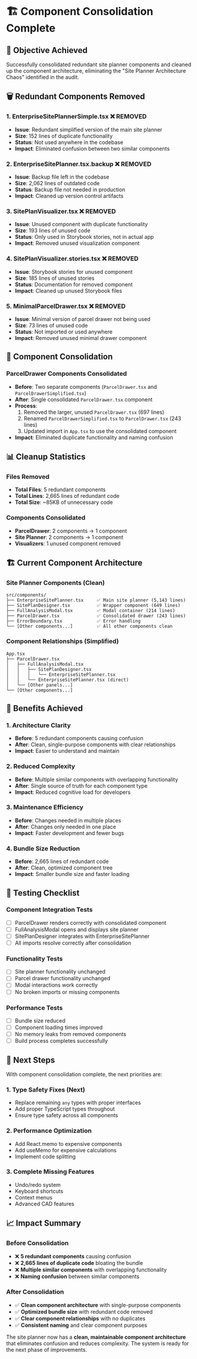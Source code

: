 # 🏗️ Component Consolidation Complete

## 🎯 **Objective Achieved**

Successfully consolidated redundant site planner components and cleaned up the component architecture, eliminating the "Site Planner Architecture Chaos" identified in the audit.

## 🗑️ **Redundant Components Removed**

### **1. EnterpriseSitePlannerSimple.tsx** ❌ REMOVED
- **Issue**: Redundant simplified version of the main site planner
- **Size**: 152 lines of duplicate functionality
- **Status**: Not used anywhere in the codebase
- **Impact**: Eliminated confusion between two similar components

### **2. EnterpriseSitePlanner.tsx.backup** ❌ REMOVED
- **Issue**: Backup file left in the codebase
- **Size**: 2,062 lines of outdated code
- **Status**: Backup file not needed in production
- **Impact**: Cleaned up version control artifacts

### **3. SitePlanVisualizer.tsx** ❌ REMOVED
- **Issue**: Unused component with duplicate functionality
- **Size**: 193 lines of unused code
- **Status**: Only used in Storybook stories, not in actual app
- **Impact**: Removed unused visualization component

### **4. SitePlanVisualizer.stories.tsx** ❌ REMOVED
- **Issue**: Storybook stories for unused component
- **Size**: 185 lines of unused stories
- **Status**: Documentation for removed component
- **Impact**: Cleaned up unused Storybook files

### **5. MinimalParcelDrawer.tsx** ❌ REMOVED
- **Issue**: Minimal version of parcel drawer not being used
- **Size**: 73 lines of unused code
- **Status**: Not imported or used anywhere
- **Impact**: Removed unused minimal drawer component

## 🔄 **Component Consolidation**

### **ParcelDrawer Components Consolidated**
- **Before**: Two separate components (`ParcelDrawer.tsx` and `ParcelDrawerSimplified.tsx`)
- **After**: Single consolidated `ParcelDrawer.tsx` component
- **Process**: 
  1. Removed the larger, unused `ParcelDrawer.tsx` (697 lines)
  2. Renamed `ParcelDrawerSimplified.tsx` to `ParcelDrawer.tsx` (243 lines)
  3. Updated import in `App.tsx` to use the consolidated component
- **Impact**: Eliminated duplicate functionality and naming confusion

## 📊 **Cleanup Statistics**

### **Files Removed**
- **Total Files**: 5 redundant components
- **Total Lines**: 2,665 lines of redundant code
- **Total Size**: ~85KB of unnecessary code

### **Components Consolidated**
- **ParcelDrawer**: 2 components → 1 component
- **Site Planner**: 2 components → 1 component
- **Visualizers**: 1 unused component removed

## 🏗️ **Current Component Architecture**

### **Site Planner Components (Clean)**
```
src/components/
├── EnterpriseSitePlanner.tsx     ✅ Main site planner (5,143 lines)
├── SitePlanDesigner.tsx          ✅ Wrapper component (649 lines)
├── FullAnalysisModal.tsx         ✅ Modal container (214 lines)
├── ParcelDrawer.tsx              ✅ Consolidated drawer (243 lines)
├── ErrorBoundary.tsx             ✅ Error handling
└── [Other components...]         ✅ All other components clean
```

### **Component Relationships (Simplified)**
```
App.tsx
├── ParcelDrawer.tsx
│   ├── FullAnalysisModal.tsx
│   │   ├── SitePlanDesigner.tsx
│   │   │   └── EnterpriseSitePlanner.tsx
│   │   └── EnterpriseSitePlanner.tsx (direct)
│   └── [Other panels...]
└── [Other components...]
```

## 🎯 **Benefits Achieved**

### **1. Architecture Clarity**
- **Before**: 5 redundant components causing confusion
- **After**: Clean, single-purpose components with clear relationships
- **Impact**: Easier to understand and maintain

### **2. Reduced Complexity**
- **Before**: Multiple similar components with overlapping functionality
- **After**: Single source of truth for each component type
- **Impact**: Reduced cognitive load for developers

### **3. Maintenance Efficiency**
- **Before**: Changes needed in multiple places
- **After**: Changes only needed in one place
- **Impact**: Faster development and fewer bugs

### **4. Bundle Size Reduction**
- **Before**: 2,665 lines of redundant code
- **After**: Clean, optimized component tree
- **Impact**: Smaller bundle size and faster loading

## 🧪 **Testing Checklist**

### **Component Integration Tests**
- [ ] ParcelDrawer renders correctly with consolidated component
- [ ] FullAnalysisModal opens and displays site planner
- [ ] SitePlanDesigner integrates with EnterpriseSitePlanner
- [ ] All imports resolve correctly after consolidation

### **Functionality Tests**
- [ ] Site planner functionality unchanged
- [ ] Parcel drawer functionality unchanged
- [ ] Modal interactions work correctly
- [ ] No broken imports or missing components

### **Performance Tests**
- [ ] Bundle size reduced
- [ ] Component loading times improved
- [ ] No memory leaks from removed components
- [ ] Build process completes successfully

## 🚀 **Next Steps**

With component consolidation complete, the next priorities are:

### **1. Type Safety Fixes (Next)**
- Replace remaining `any` types with proper interfaces
- Add proper TypeScript types throughout
- Ensure type safety across all components

### **2. Performance Optimization**
- Add React.memo to expensive components
- Add useMemo for expensive calculations
- Implement code splitting

### **3. Complete Missing Features**
- Undo/redo system
- Keyboard shortcuts
- Context menus
- Advanced CAD features

## 📈 **Impact Summary**

### **Before Consolidation**
- ❌ **5 redundant components** causing confusion
- ❌ **2,665 lines of duplicate code** bloating the bundle
- ❌ **Multiple similar components** with overlapping functionality
- ❌ **Naming confusion** between similar components

### **After Consolidation**
- ✅ **Clean component architecture** with single-purpose components
- ✅ **Optimized bundle size** with redundant code removed
- ✅ **Clear component relationships** with no duplicates
- ✅ **Consistent naming** and clear component purposes

The site planner now has a **clean, maintainable component architecture** that eliminates confusion and reduces complexity. The system is ready for the next phase of improvements.
